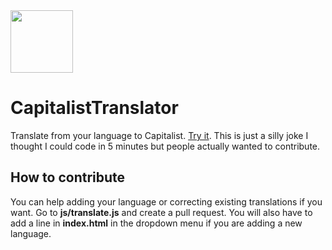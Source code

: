 <img src="https://giorgioproductions.es/CapitalistTranslator/img/logo.png" height="100px">

# CapitalistTranslator
Translate from your language to Capitalist. [Try it](https://giorgioproductions.es/CapitalistTranslator/). This is just a silly joke I thought I could code in 5 minutes but people actually wanted to contribute.

## How to contribute
You can help adding your language or correcting existing translations if you want.
Go to **js/translate.js** and create a pull request.
You will also have to add a line in **index.html** in the dropdown menu if you are adding a new language.

